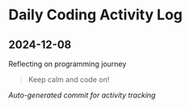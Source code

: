 # Daily Coding Activity Log

## 2024-12-08

Reflecting on programming journey

> Keep calm and code on!

*Auto-generated commit for activity tracking*
